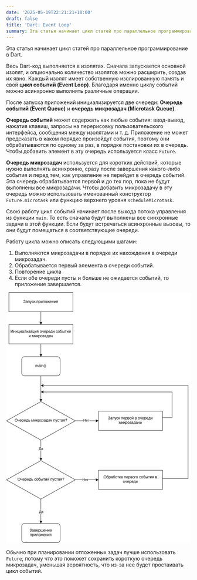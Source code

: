 ```yaml
---
date: '2025-05-19T22:21:21+10:00'
draft: false
title: 'Dart: Event Loop'
summary: Эта статья начинает цикл статей про параллельное программирование в Dart. Весь Dart-код выполняется в изолятах. Каждый изолят имеет собственную изолированную память и свой цикл событий (Event Loop).
---
```


Эта статья начинает цикл статей про параллельное программирование в Dart.

Весь Dart-код выполняется в изолятах. Сначала запускается основной изолят, и опционально количество изолятов можно расширить, создав их явно. Каждый изолят имеет собственную изолированную память и свой **цикл событий (Event Loop)**. Благодаря именно циклу событий можно асинхронно выполнять различные операции.

После запуска приложений инициализируется две очереди: **Очередь событий (Event Queue)** и **очередь микрозадач (Microtask Queue)**.

**Очередь событий** может содержать как любые события: ввод-вывод, нажатия клавиш, запросы на перерисовку пользовательского интерфейса, сообщения между изолятами и т. д. Приложение не может предсказать в каком порядке произойдут события, поэтому они обрабатываются по одному за раз, в порядке постановки их в очередь. Чтобы добавить элемент в эту очередь используется класс `Future`.

**Очередь микрозадач** используется для коротких действий, которые нужно выполнять асинхронно, сразу после завершения какого-либо события и перед тем, как управление не перейдет в очередь событий. Эта очередь обрабатывается первой и до тех пор, пока не будут выполнены все микрозадачи. Чтобы добавить микрозадачу в эту очередь можно использовать именованный конструктор `Future.microtask` или функцию верхнего уровня `scheduleMicrotask`.

Свою работу цикл событий начинает после выхода потока управления из функции `main`. То есть сначала будут выполнены все синхронные задачи в этой функции. Если будут встречаться асинхронные вызовы, то они будут помещаться в соответствующие очереди.

Работу цикла можно описать следующими шагами:
1. Выполняются микрозадачи в порядке их нахождения в очереди микрозадач.
2. Обрабатывается первый элемента в очереди событий.
3. Повторение цикла
4. Если обе очереди пусты и больше не ожидается событий, то приложение завершается.

![Event Loop](./event_loop.png)


Обычно при планировании отложенных задач лучше использовать `Future`, потому что это поможет сохранить короткую очередь микрозадач, уменьшая вероятность, что из-за нее будет простаивать цикл событий.
